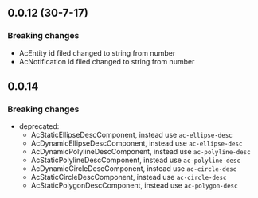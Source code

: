 ## 0.0.12 (30-7-17)
### Breaking changes
* AcEntity id filed changed to string from number
* AcNotification id filed changed to string from number

## 0.0.14
### Breaking changes 
* deprecated: 
  * AcStaticEllipseDescComponent, instead use `ac-ellipse-desc`
  * AcDynamicEllipseDescComponent, instead use `ac-ellipse-desc`
  * AcDynamicPolylineDescComponent, instead use `ac-polyline-desc`
  * AcStaticPolylineDescComponent, instead use `ac-polyline-desc`
  * AcDynamicCircleDescComponent, instead use `ac-circle-desc`
  * AcStaticCircleDescComponent, instead use `ac-circle-desc`
  * AcStaticPolygonDescComponent, instead use `ac-polygon-desc`
